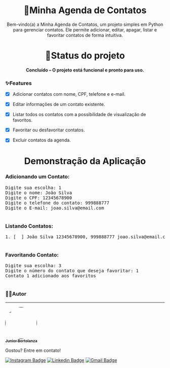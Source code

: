 <h1 align="center">📒Minha Agenda de Contatos </h1>

<p align="center">Bem-vindo(a) a Minha Agenda de Contatos, um projeto simples em Python para gerenciar contatos. Ele permite adicionar, editar, apagar, listar e favoritar contatos de forma intuitiva.</p>

<h1 align="center">🚀Status do projeto</h1>
<h4 align="center"> 
	<strong>Concluído</strong> – O projeto está funcional e pronto para uso.
</h4>


### ✨Features
- [x] Adicionar contatos com nome, CPF, telefone e e-mail.
- [x] Editar informações de um contato existente.
- [x] Listar todos os contatos com a possibilidade de visualização de favoritos.
- [x] Favoritar ou desfavoritar contatos.
- [x] Excluir contatos da agenda.


<h1 align="center">Demonstração da Aplicação</h1>
<h3>Adicionando um Contato:</h3>
        <pre>
Digite sua escolha: 1
Digite o nome: João Silva
Digite o CPF: 12345678900
Digite o telefone do contato: 999888777
Digite o E-mail: joao.silva@email.com
        </pre>

  <h3>Listando Contatos:</h3>
        <pre>
1. [ ️ ] João Silva 12345678900, 999888777 joao.silva@email.com
        </pre>

<h3>Favoritando Contato:</h3>
        <pre>
Digite sua escolha: 3
Digite o número do contato que deseja favoritar: 1
Contato 1 adicionado aos favoritos
        </pre>
   
  


### 👨‍💻Autor
---

<a href="">
 <img style="border-radius: 50%;" src="https://avatars.githubusercontent.com/u/162372898?s=400&u=0abe4881fc5cf83ba0b67c405ec12326c1bd5bc0&v=4" width="100px;" alt=""/>
 <br />
 <sub><b>Junior Bortolanza</b></sub></a>


Gostou? Entre em contato!

[![Instagram Badge](https://img.shields.io/badge/-@jrbortolanza-1ca0f1?style=flat-square&labelColor=1ca0f1&logo=instagram&logoColor=white&link=https://instagram.com/jrbortolanza)](https://instagram.com/jrbortolanza) [![Linkedin Badge](https://img.shields.io/badge/-Junior-blue?style=flat-square&logo=Linkedin&logoColor=white&link=https://www.linkedin.com/in/juniorbortolanza/)](https://www.linkedin.com/in/juniorbortolanza/) 
[![Gmail Badge](https://img.shields.io/badge/-gbortolanzajr@gmail.com-c14438?style=flat-square&logo=Gmail&logoColor=white&link=mailto:gbortolanzajr@gmail.com)](mailto:gbortolonzajr@gmail.com)

